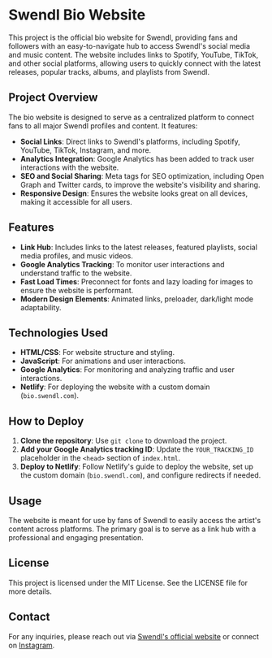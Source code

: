 # Swendl Bio Website

This project is the official bio website for Swendl, providing fans and followers with an easy-to-navigate hub to access Swendl's social media and music content. The website includes links to Spotify, YouTube, TikTok, and other social platforms, allowing users to quickly connect with the latest releases, popular tracks, albums, and playlists from Swendl.

## Project Overview

The bio website is designed to serve as a centralized platform to connect fans to all major Swendl profiles and content. It features:

- **Social Links**: Direct links to Swendl's platforms, including Spotify, YouTube, TikTok, Instagram, and more.
- **Analytics Integration**: Google Analytics has been added to track user interactions with the website.
- **SEO and Social Sharing**: Meta tags for SEO optimization, including Open Graph and Twitter cards, to improve the website's visibility and sharing.
- **Responsive Design**: Ensures the website looks great on all devices, making it accessible for all users.

## Features

- **Link Hub**: Includes links to the latest releases, featured playlists, social media profiles, and music videos.
- **Google Analytics Tracking**: To monitor user interactions and understand traffic to the website.
- **Fast Load Times**: Preconnect for fonts and lazy loading for images to ensure the website is performant.
- **Modern Design Elements**: Animated links, preloader, dark/light mode adaptability.

## Technologies Used

- **HTML/CSS**: For website structure and styling.
- **JavaScript**: For animations and user interactions.
- **Google Analytics**: For monitoring and analyzing traffic and user interactions.
- **Netlify**: For deploying the website with a custom domain (`bio.swendl.com`).

## How to Deploy

1. **Clone the repository**: Use `git clone` to download the project.
2. **Add your Google Analytics tracking ID**: Update the `YOUR_TRACKING_ID` placeholder in the `<head>` section of `index.html`.
3. **Deploy to Netlify**: Follow Netlify's guide to deploy the website, set up the custom domain (`bio.swendl.com`), and configure redirects if needed.

## Usage

The website is meant for use by fans of Swendl to easily access the artist's content across platforms. The primary goal is to serve as a link hub with a professional and engaging presentation.

## License

This project is licensed under the MIT License. See the LICENSE file for more details.

## Contact

For any inquiries, please reach out via [Swendl's official website](https://swendl.com) or connect on [Instagram](https://instagram.com/swendlmusic).
